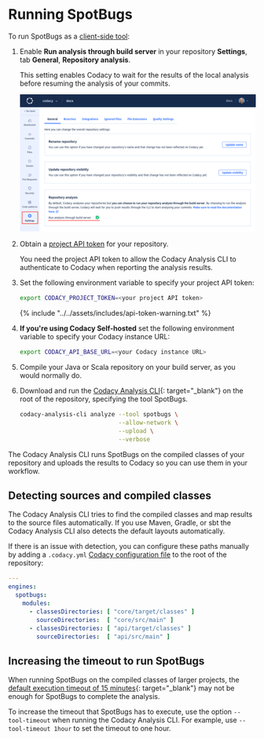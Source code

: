 # Running SpotBugs

To run SpotBugs as a [client-side tool](client-side-tools.md):

1.  Enable **Run analysis through build server** in your repository **Settings**, tab **General**, **Repository analysis**.

    This setting enables Codacy to wait for the results of the local analysis before resuming the analysis of your commits.

    ![Run analysis through build server](images/run-analysis-through-build-server.png)

1.  Obtain a [project API token](../../codacy-api/api-tokens.md#project-api-tokens) for your repository.

    You need the project API token to allow the Codacy Analysis CLI to authenticate to Codacy when reporting the analysis results.

1.  Set the following environment variable to specify your project API token:

    ```bash
    export CODACY_PROJECT_TOKEN=<your project API token>
    ```

    {% include "../../assets/includes/api-token-warning.txt" %}

1.  **If you're using Codacy Self-hosted** set the following environment variable to specify your Codacy instance URL:

    ```bash
    export CODACY_API_BASE_URL=<your Codacy instance URL>
    ```

1.  Compile your Java or Scala repository on your build server, as you would normally do.

1.  Download and run the [Codacy Analysis CLI](https://github.com/codacy/codacy-analysis-cli#install){: target="_blank"} on the root of the repository, specifying the tool SpotBugs.

    ```bash
    codacy-analysis-cli analyze --tool spotbugs \
                                --allow-network \
                                --upload \
                                --verbose
    ```

The Codacy Analysis CLI runs SpotBugs on the compiled classes of your repository and uploads the results to Codacy so you can use them in your workflow.

## Detecting sources and compiled classes

The Codacy Analysis CLI tries to find the compiled classes and map results to the source files automatically. If you use Maven, Gradle, or sbt the Codacy Analysis CLI also detects the default layouts automatically.

If there is an issue with detection, you can configure these paths manually by adding a `.codacy.yml` [Codacy configuration file](../../repositories-configure/codacy-configuration-file.md) to the root of the repository:

```yml
---
engines:
  spotbugs:
    modules:
      - classesDirectories: [ "core/target/classes" ]
        sourceDirectories:  [ "core/src/main" ]
      - classesDirectories: [ "api/target/classes" ]
        sourceDirectories:  [ "api/src/main" ]
```

## Increasing the timeout to run SpotBugs

When running SpotBugs on the compiled classes of larger projects, the [default execution timeout of 15 minutes](https://github.com/codacy/codacy-analysis-cli#commands-and-configuration){: target="_blank"} may not be enough for SpotBugs to complete the analysis.

To increase the timeout that SpotBugs has to execute, use the option `--tool-timeout` when running the Codacy Analysis CLI. For example, use `--tool-timeout 1hour` to set the timeout to one hour.
